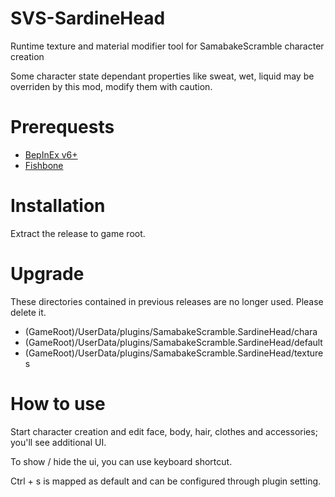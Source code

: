 # SVS-SardineHead

Runtime texture and material modifier tool for SamabakeScramble character creation

Some character state dependant properties like sweat, wet, liquid may be overriden by this mod, modify them with caution.

# Prerequests

 * [BepInEx v6+](https://github.com/BepInEx/BepInEx)
 * [Fishbone](https://github.com/MaybeSamigroup/SVS-Fishbone)

# Installation

Extract the release to game root.

# Upgrade

These directories contained in previous releases are no longer used.
Please delete it.

 * (GameRoot)/UserData/plugins/SamabakeScramble.SardineHead/chara
 * (GameRoot)/UserData/plugins/SamabakeScramble.SardineHead/default
 * (GameRoot)/UserData/plugins/SamabakeScramble.SardineHead/textures

# How to use

Start character creation and edit face, body, hair, clothes and accessories; you'll see additional UI.

To show / hide the ui, you can use keyboard shortcut.

Ctrl + s is mapped as default and can be configured through plugin setting. 
